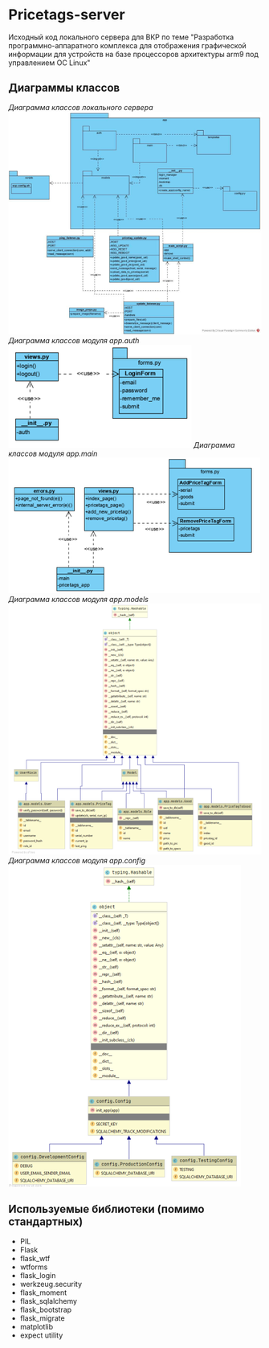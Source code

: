 # Pricetags-server

Исходный код локального сервера для ВКР по теме 
"Разработка программно-аппаратного комплекса для отображения
графической информации для устройств на базе процессоров архитектуры arm9
под управлением OC Linux"

## Диаграммы классов
*Диаграмма классов локального сервера*
![Class Diagram](https://github.com/advolotkina/pricetags-server/blob/master/images/class-diagram.png?raw=true)
*Диаграмма классов модуля app.auth*
![Class Diagram](https://github.com/advolotkina/pricetags-server/blob/master/images/Screenshot%20from%202020-06-04%2014-00-13.png?raw=true)
*Диаграмма классов модуля app.main*
![Class Diagram](https://github.com/advolotkina/pricetags-server/blob/master/images/Screenshot%20from%202020-06-04%2014-00-20.png?raw=true)
*Диаграмма классов модуля app.models*
![Class Diagram](https://github.com/advolotkina/pricetags-server/blob/master/images/Screenshot%20from%202020-06-04%2014-00-43.png?raw=true)
*Диаграмма классов модуля app.config*
![Class Diagram](https://github.com/advolotkina/pricetags-server/blob/master/images/Screenshot%20from%202020-06-04%2014-01-26.png?raw=true)


## Используемые библиотеки (помимо стандартных)
* PIL
* Flask
* flask_wtf
* wtforms
* flask_login
* werkzeug.security
* flask_moment
* flask_sqlalchemy
* flask_bootstrap
* flask_migrate
* matplotlib
* expect utility



